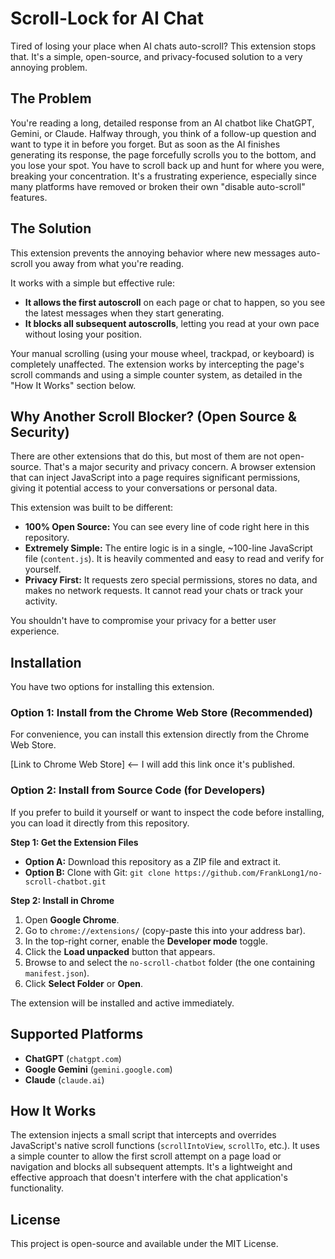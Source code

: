 # Scroll-Lock for AI Chat

Tired of losing your place when AI chats auto-scroll? This extension stops that. It's a simple, open-source, and privacy-focused solution to a very annoying problem.

## The Problem

You're reading a long, detailed response from an AI chatbot like ChatGPT, Gemini, or Claude. Halfway through, you think of a follow-up question and want to type it in before you forget. But as soon as the AI finishes generating its response, the page forcefully scrolls you to the bottom, and you lose your spot. You have to scroll back up and hunt for where you were, breaking your concentration. It's a frustrating experience, especially since many platforms have removed or broken their own "disable auto-scroll" features.

## The Solution

This extension prevents the annoying behavior where new messages auto-scroll you away from what you're reading.

It works with a simple but effective rule:
*   **It allows the first autoscroll** on each page or chat to happen, so you see the latest messages when they start generating.
*   **It blocks all subsequent autoscrolls**, letting you read at your own pace without losing your position.

Your manual scrolling (using your mouse wheel, trackpad, or keyboard) is completely unaffected. The extension works by intercepting the page's scroll commands and using a simple counter system, as detailed in the "How It Works" section below.

## Why Another Scroll Blocker? (Open Source & Security)

There are other extensions that do this, but most of them are not open-source. That's a major security and privacy concern. A browser extension that can inject JavaScript into a page requires significant permissions, giving it potential access to your conversations or personal data.

This extension was built to be different:
*   **100% Open Source:** You can see every line of code right here in this repository.
*   **Extremely Simple:** The entire logic is in a single, ~100-line JavaScript file (`content.js`). It is heavily commented and easy to read and verify for yourself.
*   **Privacy First:** It requests zero special permissions, stores no data, and makes no network requests. It cannot read your chats or track your activity.

You shouldn't have to compromise your privacy for a better user experience.

## Installation

You have two options for installing this extension.

### Option 1: Install from the Chrome Web Store (Recommended)

For convenience, you can install this extension directly from the Chrome Web Store.

[Link to Chrome Web Store] <-- I will add this link once it's published.

### Option 2: Install from Source Code (for Developers)

If you prefer to build it yourself or want to inspect the code before installing, you can load it directly from this repository.

**Step 1: Get the Extension Files**
*   **Option A:** Download this repository as a ZIP file and extract it.
*   **Option B:** Clone with Git: `git clone https://github.com/FrankLong1/no-scroll-chatbot.git`

**Step 2: Install in Chrome**
1.  Open **Google Chrome**.
2.  Go to `chrome://extensions/` (copy-paste this into your address bar).
3.  In the top-right corner, enable the **Developer mode** toggle.
4.  Click the **Load unpacked** button that appears.
5.  Browse to and select the `no-scroll-chatbot` folder (the one containing `manifest.json`).
6.  Click **Select Folder** or **Open**.

The extension will be installed and active immediately.

## Supported Platforms

*   **ChatGPT** (`chatgpt.com`)
*   **Google Gemini** (`gemini.google.com`)
*   **Claude** (`claude.ai`)

## How It Works

The extension injects a small script that intercepts and overrides JavaScript's native scroll functions (`scrollIntoView`, `scrollTo`, etc.). It uses a simple counter to allow the first scroll attempt on a page load or navigation and blocks all subsequent attempts. It's a lightweight and effective approach that doesn't interfere with the chat application's functionality.

## License

This project is open-source and available under the MIT License.
